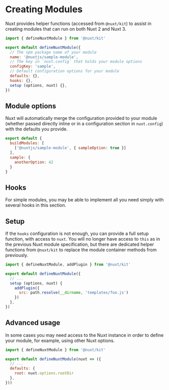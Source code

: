 # Creating Modules

Nuxt provides helper functions (accessed from `@nuxt/kit`) to assist in creating modules that can run on both Nuxt 2 and Nuxt 3.

```js
import { defineNuxtModule } from '@nuxt/kit'

export default defineNuxtModule({
  // The npm package name of your module
  name: '@nuxtjs/sample-module',
  // The key in `nuxt.config` that holds your module options
  configKey: 'sample',
  // Default configuration options for your module
  defaults: {},
  hooks: {},
  setup (options, nuxt) {},
})
```

## Module options

Nuxt will automatically merge the configuration provided to your module (whether passed directly inline or in a configuration section in `nuxt.config`) with the defaults you provide.

```js
export default {
  buildModules: [
    ['@nuxtjs/sample-module', { sampleOption: true }]
  ],
  sample: {
    anotherOption: 42
  }
}
```

## Hooks

For simple modules, you may be able to implement all you need simply with several hooks in this section.

## Setup

If the `hooks` configuration is not enough, you can provide a full setup function, with access to `nuxt`. You will no longer have access to `this` as in the previous Nuxt module specification, but there are dedicated helper functions from `@nuxt/kit` to replace the module container methods from previously.

```js
import { defineNuxtModule, addPlugin } from '@nuxt/kit'

export default defineNuxtModule({
  // ...
  setup (options, nuxt) {
    addPlugin({
      src: path.resolve(__dirname, 'templates/foo.js')
    })
  },
})
```

## Advanced usage

In some cases you may need access to the Nuxt instance in order to define your module, for example, using other Nuxt options.

```js
import { defineNuxtModule } from '@nuxt/kit'

export default defineNuxtModule(nuxt => ({
  // ...
  defaults: {
    root: nuxt.options.rootDir
  },
}))
```
